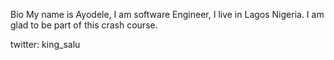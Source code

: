 Bio My name is Ayodele, I am software Engineer, I live in Lagos Nigeria. I am glad to be part of this crash course.

twitter: king_salu 